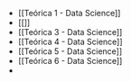 
- [[Teórica 1 - Data Science]]
- [[]]
- [[Teórica 3 - Data Science]]
- [[Teórica 4 - Data Science]]
- [[Teórica 5 - Data Science]]
- [[Teórica 6 - Data Science]]
- 